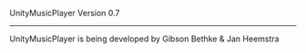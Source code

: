 UnityMusicPlayer
Version 0.7
--- -

UnityMusicPlayer is being developed by
Gibson Bethke & Jan Heemstra
